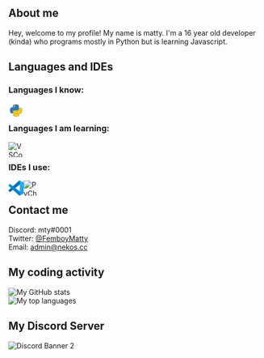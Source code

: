 ## About me
Hey, welcome to my profile!
My name is matty.
I'm a 16 year old developer (kinda) who programs mostly in Python but is learning Javascript.

## Languages and IDEs

### Languages I know:

<img style="padding: 1.5px" align="left" alt="Python" width="26px" src="https://raw.githubusercontent.com/Mempler/Mempler/master/assets//py.svg"/> <br/>

### Languages I am learning:

<img align="left" alt="VSCode" width="30px" height="30px" src="https://upload.wikimedia.org/wikipedia/commons/thumb/9/99/Unofficial_JavaScript_logo_2.svg/512px-Unofficial_JavaScript_logo_2.svg.png"/><br/>

### IDEs I use:

<img align="left" alt="VSCode" width="30px" height="30px" src="https://raw.githubusercontent.com/Mempler/Mempler/master/assets//visual-studio-code.svg"/>
<img align="left" alt="PyCharm" width="30px" height="30px" height="30px" src="https://upload.wikimedia.org/wikipedia/commons/thumb/1/1d/PyCharm_Icon.svg/512px-PyCharm_Icon.svg.png"/> <br/>

## Contact me
Discord: mty#0001 \
Twitter: [@FemboyMatty](https://twitter.com/femboymatty) \
Email:   [admin@nekos.cc](mailto:admin@nekos.cc)

## My coding activity

![My GitHub stats](https://github-readme-stats.vercel.app/api?username=xmtty&show_icons=true&theme=material-palenight) <br/>
![My top languages](https://github-readme-stats.vercel.app/api/top-langs/?username=xmtty&theme=material-palenight)

## My Discord Server
![Discord Banner 2](https://discordapp.com/api/guilds/872923425927225434/widget.png?style=banner2)
